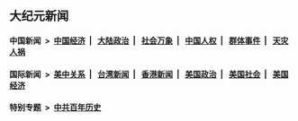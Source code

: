 ## 大纪元新闻

#### 中国新闻 &nbsp;>&nbsp; [中国经济](indexes/ncid283/README.md?02060845) &nbsp;| &nbsp; [大陆政治](indexes/ncid277/README.md?02060845) &nbsp;| &nbsp; [社会万象](indexes/ncid282/README.md?02060845) &nbsp;| &nbsp; [中国人权](indexes/ncid278/README.md?02060845) &nbsp;| &nbsp; [群体事件](indexes/ncid279/README.md?02060845) &nbsp;| &nbsp; [天灾人祸](indexes/ncid280/README.md?02060845)

#### 国际新闻 &nbsp;>&nbsp; [美中关系](indexes/nf1412576/README.md?02060845) &nbsp;| &nbsp; [台湾新闻](indexes/ncid1349361/README.md?02060845) &nbsp;| &nbsp; [香港新闻](indexes/ncid1349362/README.md?02060845) &nbsp;| &nbsp; [美国政治](indexes/ncid1078159/README.md?02060845) &nbsp;| &nbsp; [美国社会](indexes/ncid1078160/README.md?02060845) &nbsp;| &nbsp; [美国经济](indexes/ncid1078158/README.md?02060845)

#### 特别专题 &nbsp;>&nbsp; [中共百年历史](https://github.com/epoch-news/epoch-special/blob/master/README.md?02060845)  
